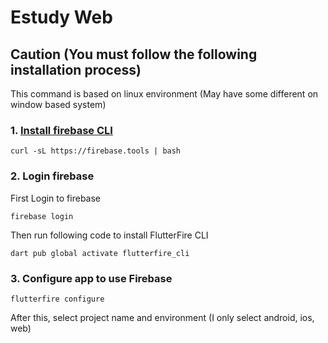 # Estudy Web

## Caution (You must follow the following installation process)

This command is based on linux environment (May have some different on window based system)

### 1. [Install firebase CLI](https://firebase.google.com/docs/cli?hl=ko&_gl=1*1u9etbv*_up*MQ..*_ga*NDkyOTg0OTY0LjE3NDM5ODM3OTA.*_ga_CW55HF8NVT*MTc0Mzk4Mzc5MC4xLjAuMTc0Mzk4Mzc5MC4wLjAuMA..#install-cli-mac-linux)

```
curl -sL https://firebase.tools | bash
```

### 2. Login firebase

First Login to firebase

```
firebase login
```

Then run following code to install FlutterFire CLI

```
dart pub global activate flutterfire_cli
```

### 3. Configure app to use Firebase

```
flutterfire configure
```

After this, select project name and environment (I only select android, ios, web)

